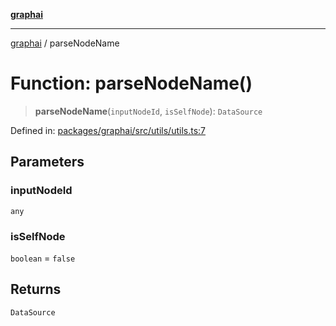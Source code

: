 [**graphai**](../README.md)

***

[graphai](../globals.md) / parseNodeName

# Function: parseNodeName()

> **parseNodeName**(`inputNodeId`, `isSelfNode`): `DataSource`

Defined in: [packages/graphai/src/utils/utils.ts:7](https://github.com/kawamataryo/graphai/blob/dd469fabd8a117a70d995bd5597c959177f9738c/packages/graphai/src/utils/utils.ts#L7)

## Parameters

### inputNodeId

`any`

### isSelfNode

`boolean` = `false`

## Returns

`DataSource`
